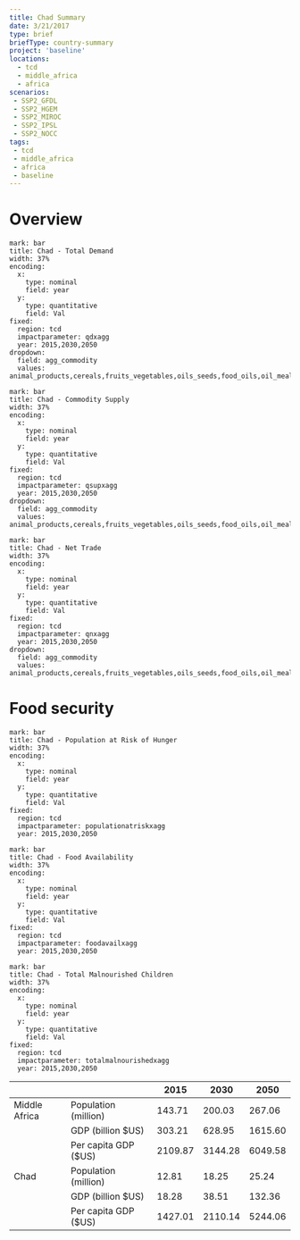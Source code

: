 ```yaml
---
title: Chad Summary
date: 3/21/2017
type: brief
briefType: country-summary
project: 'baseline'
locations:
  - tcd
  - middle_africa
  - africa
scenarios:
 - SSP2_GFDL
 - SSP2_HGEM
 - SSP2_MIROC
 - SSP2_IPSL
 - SSP2_NOCC
tags:
 - tcd
 - middle_africa
 - africa
 - baseline
---
```

# Overview 

```chart
mark: bar
title: Chad - Total Demand
width: 37%
encoding:
  x:
    type: nominal
    field: year
  y:
    type: quantitative
    field: Val
fixed:
  region: tcd
  impactparameter: qdxagg
  year: 2015,2030,2050
dropdown:
  field: agg_commodity
  values: animal_products,cereals,fruits_vegetables,oils_seeds,food_oils,oil_meals,other,pulses,roots_tubers,sugar
```

```chart
mark: bar
title: Chad - Commodity Supply
width: 37%
encoding:
  x:
    type: nominal
    field: year
  y:
    type: quantitative
    field: Val
fixed:
  region: tcd
  impactparameter: qsupxagg
  year: 2015,2030,2050
dropdown:
  field: agg_commodity
  values: animal_products,cereals,fruits_vegetables,oils_seeds,food_oils,oil_meals,other,pulses,roots_tubers,sugar
```

```chart
mark: bar
title: Chad - Net Trade
width: 37%
encoding:
  x:
    type: nominal
    field: year
  y:
    type: quantitative
    field: Val
fixed:
  region: tcd
  impactparameter: qnxagg
  year: 2015,2030,2050
dropdown:
  field: agg_commodity
  values: animal_products,cereals,fruits_vegetables,oils_seeds,food_oils,oil_meals,other,pulses,roots_tubers,sugar
```

# Food security

```chart
mark: bar
title: Chad - Population at Risk of Hunger
width: 37%
encoding:
  x:
    type: nominal
    field: year
  y:
    type: quantitative
    field: Val
fixed:
  region: tcd
  impactparameter: populationatriskxagg
  year: 2015,2030,2050
```

```chart
mark: bar
title: Chad - Food Availability
width: 37%
encoding:
  x:
    type: nominal
    field: year
  y:
    type: quantitative
    field: Val
fixed:
  region: tcd
  impactparameter: foodavailxagg
  year: 2015,2030,2050
```

```chart
mark: bar
title: Chad - Total Malnourished Children
width: 37%
encoding:
  x:
    type: nominal
    field: year
  y:
    type: quantitative
    field: Val
fixed:
  region: tcd
  impactparameter: totalmalnourishedxagg
  year: 2015,2030,2050
```

|   |   | 2015 | 2030 | 2050 |
|---|---|---|---|---|
| Middle Africa | Population (million) | 143.71 | 200.03 | 267.06 |
|  | GDP (billion $US) | 303.21 | 628.95 | 1615.60 |
|  | Per capita GDP ($US) | 2109.87 | 3144.28 | 6049.58 |
| Chad | Population (million) | 12.81 | 18.25 | 25.24 |
|  | GDP (billion $US) | 18.28 | 38.51 | 132.36 |
|  | Per capita GDP ($US) | 1427.01| 2110.14| 5244.06|